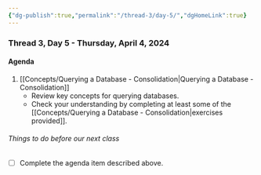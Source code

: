 ```yaml
---
{"dg-publish":true,"permalink":"/thread-3/day-5/","dgHomeLink":true}
---
```


### Thread 3, Day 5 - Thursday, April 4, 2024
#### Agenda

1. [[Concepts/Querying a Database - Consolidation\|Querying a Database - Consolidation]]
	- Review key concepts for querying databases.
	- Check your understanding by completing at least some of the [[Concepts/Querying a Database - Consolidation\|exercises provided]].

###### Things to do before our next class
- [ ] Complete the agenda item described above.